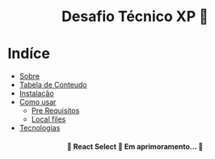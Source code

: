 <h1 align="center">Desafio Técnico XP 🚀</h1>

Indíce
=================
<!--ts-->
   * [Sobre](#Sobre)
   * [Tabela de Conteudo](#tabela-de-conteudo)
   * [Instalação](#instalacao)
   * [Como usar](#como-usar)
      * [Pre Requisitos](#pre-requisitos)
      * [Local files](#local-files)
   * [Tecnologias](#tecnologias)
<!--te-->

<h4 align="center"> 
	🚧  React Select 🚀 Em aprimoramento...  🚧
</h4>

